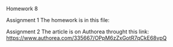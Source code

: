 Homework 8 

Assignment 1
The homework is in this file: 

Assignment 2
The article is on Authorea throught this link: 
https://www.authorea.com/335667/OPpM6zZxGotR7qCkE68vpQ
